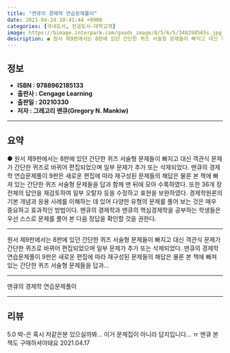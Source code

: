 ```yaml
---
title: "맨큐의 경제학 연습문제풀이"
date: 2021-04-24 10:41:44 +0900
categories: [국내도서, 전공도서-대학교재]
image: https://bimage.interpark.com/goods_image/8/5/6/5/348298565s.jpg
description: ● 원서 제9판에서는 8판에 있던 간단한 퀴즈 서술형 문제들이 빠지고 대신 객관식 문제가 간단한 퀴즈로 바뀌어 편집되었으며 일부 문제가 추가 또는 삭제되었다. 맨큐의 경제학 연습문제풀이 9판은 새로운 편집에 따라 재구성된 문제들의 해답은 물론 본 책에 빠져 있는 간단한 퀴즈 서술형 문
---
```


## **정보**

- **ISBN : 9788962185133**
- **출판사 : Cengage Learning**
- **출판일 : 20210330**
- **저자 : 그레고리 맨큐(Gregory N. Mankiw)**

------



## **요약**

●  원서 제9판에서는 8판에 있던 간단한 퀴즈 서술형 문제들이 빠지고 대신 객관식 문제가 간단한 퀴즈로 바뀌어 편집되었으며 일부 문제가 추가 또는 삭제되었다. 맨큐의 경제학 연습문제풀이 9판은 새로운 편집에 따라 재구성된 문제들의 해답은 물론 본 책에 빠져 있는 간단한 퀴즈 서술형 문제들을 답과 함께 맨 뒤에 모아 수록하였다. 또한 36개 장 전체의 답안을 재검토하여 일부 오탈자 등을 수정하고 표현을 보완하였다.  경제학원론의 기본 개념과 응용 사례를 이해하는 데 있어 다양한 유형의 문제를 풀어 보는 것은 매우 중요하고 효과적인 방법이다. 맨큐의 경제학과 맨큐의 핵심경제학을 공부하는 학생들은 우선 스스로 문제를 풀어 본 다음 정답을 확인할 것을 권한다.

------

원서 제9판에서는 8판에 있던 간단한 퀴즈 서술형 문제들이 빠지고 대신 객관식 문제가 간단한 퀴즈로 바뀌어 편집되었으며 일부 문제가 추가 또는 삭제되었다. 맨큐의 경제학 연습문제풀이 9판은 새로운 편집에 따라 재구성된 문제들의 해답은 물론 본 책에 빠져 있는 간단한 퀴즈 서술형 문제들을 답과... 

------


맨큐의 경제학 연습문제풀이 

------


## **리뷰** 

5.0 박-은 혹시 저같은분 있으실까봐... 이거 문제집이 아니라 답지입니다... ㅠ 맨큐 본책도 구매하셔야돼요 2021.04.17 <br/>